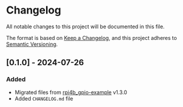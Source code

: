 # Changelog
All notable changes to this project will be documented in this file.

The format is based on [Keep a Changelog](https://keepachangelog.com/en/1.0.0/),
and this project adheres to [Semantic Versioning](https://semver.org/spec/v2.0.0.html).


## [0.1.0] - 2024-07-26

### Added
- Migrated files from [rpi4b_gpio-example](https://github.com/buildrobotsbetter/rpi4b_gpio-example) v1.3.0
- Added `CHANGELOG.md` file
